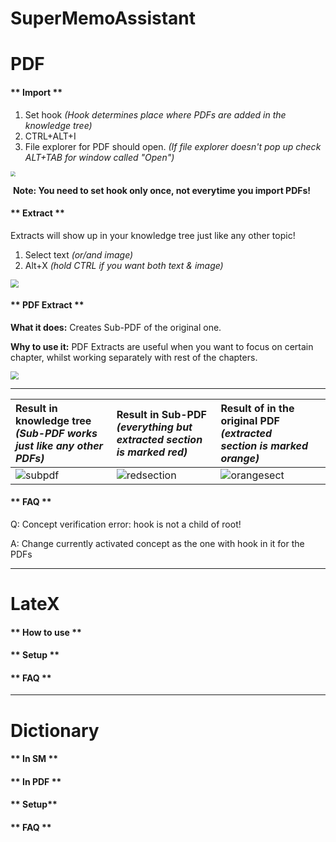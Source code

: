 # SuperMemoAssistant

# **PDF**



<!-- tabs:start -->

#### ** Import **

1. Set hook *(Hook determines place where PDFs are added in the knowledge tree)*
2. CTRL+ALT+I
3. File explorer for PDF should open. *(If file explorer doesn't pop up check ALT+TAB for window called "Open")*

<img src="https://raw.githubusercontent.com/supermemo/SuperMemoAssistant.Documentation/master/resources/SuperMemoAssistant.Plugins.PDF/import.png" style="zoom: 50%;" />

​	**Note: You need to set hook only once, not everytime you import PDFs!**

#### ** Extract **

Extracts will show up in your knowledge tree just like any other topic!

1. Select text *(or/and image)*
2. Alt+X *(hold CTRL if you want both text & image)*

<img src="https://github.com/supermemo/SuperMemoAssistant.Documentation/blob/master/resources/SuperMemoAssistant.Plugins.PDF/textimage.gif?raw=true" style="zoom:80%;" />



#### ** PDF Extract **

**What it does:** Creates Sub-PDF of the original one.

**Why to use it:** PDF Extracts are useful when you want to focus on certain chapter, whilst working separately with rest of the chapters.

<img src="https://github.com/supermemo/SuperMemoAssistant.Documentation/blob/master/resources/SuperMemoAssistant.Plugins.PDF/pdfextract.gif?raw=true" style="zoom: 80%;" />

------



| Result in knowledge tree *(Sub-PDF works just like any other PDFs)* | Result in Sub-PDF *(everything but extracted section is marked red)* | Result of in the original PDF *(extracted section is marked orange)* |      |
| :----------------------------------------------------------- | :----------------------------------------------------------- | :----------------------------------------------------------- | ---- |
| <img src="https://github.com/supermemo/SuperMemoAssistant.Documentation/blob/master/resources/SuperMemoAssistant.Plugins.PDF/subpdf.png?raw=true" alt="subpdf"  /> | ![redsection](https://github.com/supermemo/SuperMemoAssistant.Documentation/blob/master/resources/SuperMemoAssistant.Plugins.PDF/redsection.png?raw=true) | ![orangesect](https://github.com/supermemo/SuperMemoAssistant.Documentation/blob/master/resources/SuperMemoAssistant.Plugins.PDF/orangesect.png?raw=true) |      |

#### ** FAQ **

Q: Concept verification error: hook is not a child of root!

A: Change currently activated concept as the one with hook in it for the PDFs

<!-- tabs:end -->

------

# LateX

<!-- tabs:start -->

#### ** How to use **

#### ** Setup **

#### ** FAQ **

<!-- tabs:end -->

------

# Dictionary

<!-- tabs:start -->

#### ** In SM **

#### ** In PDF **

#### ** Setup**

#### ** FAQ **

<!-- tabs:end -->



